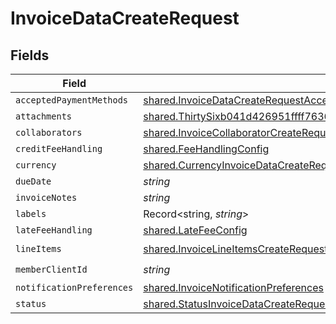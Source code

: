 # InvoiceDataCreateRequest


## Fields

| Field                                                                                                                                                                            | Type                                                                                                                                                                             | Required                                                                                                                                                                         | Description                                                                                                                                                                      |
| -------------------------------------------------------------------------------------------------------------------------------------------------------------------------------- | -------------------------------------------------------------------------------------------------------------------------------------------------------------------------------- | -------------------------------------------------------------------------------------------------------------------------------------------------------------------------------- | -------------------------------------------------------------------------------------------------------------------------------------------------------------------------------- |
| `acceptedPaymentMethods`                                                                                                                                                         | [shared.InvoiceDataCreateRequestAcceptedPaymentMethods](../../models/shared/invoicedatacreaterequestacceptedpaymentmethods.md)[]                                                 | :heavy_minus_sign:                                                                                                                                                               | N/A                                                                                                                                                                              |
| `attachments`                                                                                                                                                                    | [shared.ThirtySixb041d426951ffff76360faf03ef8ae938bed9739e6ad9f51acb982782296a2](../../models/shared/thirtysixb041d426951ffff76360faf03ef8ae938bed9739e6ad9f51acb982782296a2.md) | :heavy_minus_sign:                                                                                                                                                               | N/A                                                                                                                                                                              |
| `collaborators`                                                                                                                                                                  | [shared.InvoiceCollaboratorCreateRequest](../../models/shared/invoicecollaboratorcreaterequest.md)[]                                                                             | :heavy_minus_sign:                                                                                                                                                               | N/A                                                                                                                                                                              |
| `creditFeeHandling`                                                                                                                                                              | [shared.FeeHandlingConfig](../../models/shared/feehandlingconfig.md)                                                                                                             | :heavy_minus_sign:                                                                                                                                                               | N/A                                                                                                                                                                              |
| `currency`                                                                                                                                                                       | [shared.CurrencyInvoiceDataCreateRequest](../../models/shared/currencyinvoicedatacreaterequest.md)                                                                               | :heavy_minus_sign:                                                                                                                                                               | N/A                                                                                                                                                                              |
| `dueDate`                                                                                                                                                                        | *string*                                                                                                                                                                         | :heavy_minus_sign:                                                                                                                                                               | N/A                                                                                                                                                                              |
| `invoiceNotes`                                                                                                                                                                   | *string*                                                                                                                                                                         | :heavy_minus_sign:                                                                                                                                                               | N/A                                                                                                                                                                              |
| `labels`                                                                                                                                                                         | Record<string, *string*>                                                                                                                                                         | :heavy_minus_sign:                                                                                                                                                               | N/A                                                                                                                                                                              |
| `lateFeeHandling`                                                                                                                                                                | [shared.LateFeeConfig](../../models/shared/latefeeconfig.md)                                                                                                                     | :heavy_minus_sign:                                                                                                                                                               | N/A                                                                                                                                                                              |
| `lineItems`                                                                                                                                                                      | [shared.InvoiceLineItemsCreateRequest](../../models/shared/invoicelineitemscreaterequest.md)[]                                                                                   | :heavy_check_mark:                                                                                                                                                               | N/A                                                                                                                                                                              |
| `memberClientId`                                                                                                                                                                 | *string*                                                                                                                                                                         | :heavy_check_mark:                                                                                                                                                               | N/A                                                                                                                                                                              |
| `notificationPreferences`                                                                                                                                                        | [shared.InvoiceNotificationPreferences](../../models/shared/invoicenotificationpreferences.md)                                                                                   | :heavy_minus_sign:                                                                                                                                                               | N/A                                                                                                                                                                              |
| `status`                                                                                                                                                                         | [shared.StatusInvoiceDataCreateRequest](../../models/shared/statusinvoicedatacreaterequest.md)                                                                                   | :heavy_minus_sign:                                                                                                                                                               | N/A                                                                                                                                                                              |